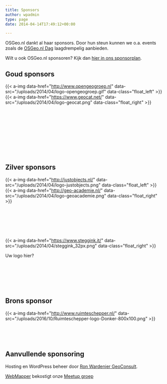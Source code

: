 ```yaml
---
title: Sponsors
author: wpadmin
type: page
date: 2014-04-14T17:49:12+00:00

---
```

OSGeo.nl dankt al haar sponsors. Door hun steun kunnen we o.a. events zoals de [OSGeo.nl Dag][1] laagdrempelig aanbieden.

Wilt u ook OSGeo.nl sponsoren? Kijk dan [hier in ons sponsorplan][2].

## Goud sponsors

{{< a-img data-href="http://www.opengeogroep.nl" data-src="/uploads/2014/04/logo-opengeogroep.gif" data-class="float_left" >}}
{{< a-img data-href="https://www.geocat.net/" data-src="/uploads/2014/04/logo-geocat.png" data-class="float_right" >}}

&nbsp;

&nbsp;

&nbsp;

&nbsp;

&nbsp;

## Zilver sponsors

{{< a-img data-href="http://justobjects.nl/" data-src="/uploads/2014/04/logo-justobjects.png" data-class="float_left" >}}
{{< a-img data-href="http://geo-academie.nl/" data-src="/uploads/2014/04/logo-geoacademie.png" data-class="float_right" >}}

&nbsp;

&nbsp;

&nbsp;

{{< a-img data-href="https://www.steggink.it/" data-src="/uploads/2014/04/steggink_32px.png" data-class="float_right" >}}

Uw logo hier?

<!--
<table>
  <tr>
    <td style="vertical-align: middle; border-color: #fff;">
      <a href="http://www.opengeogroep.nl/"><img loading="lazy" class="alignnone wp-image-19 size-full" src="/uploads/2014/04/logo-opengeogroep.gif" alt="logo-opengeogroep" width="210" height="160" /></a>
    </td>
    
    <td style="vertical-align: middle; border-color: #fff;">
      <a href="https://www.geocat.net/"><img loading="lazy" class="wp-image-20 size-full alignnone" src="/uploads/2014/04/logo-geocat.png" alt="logo-geocat" width="260" height="70" srcset="/uploads/2014/04/logo-geocat.png 260w, /uploads/2014/04/logo-geocat-160x43.png 160w" sizes="(max-width: 260px) 100vw, 260px" /></a>
    </td>
    
    <td style="vertical-align: middle; border-color: #fff;">
    </td>
  </tr>
</table>

## Zilver sponsors

<table>
  <tr>
    <td style="vertical-align: middle; border-color: #fff;">
      <a href="http://justobjects.nl/"><img loading="lazy" class="alignnone wp-image-21 size-full" src="/uploads/2014/04/logo-justobjects.png" alt="logo-justobjects" width="180" height="54" srcset="/uploads/2014/04/logo-justobjects.png 180w, /uploads/2014/04/logo-justobjects-160x48.png 160w" sizes="(max-width: 180px) 100vw, 180px" /></a>
    </td>
    
    <td style="vertical-align: middle; border-color: #fff;">
      <a href="http://geo-academie.nl/"><img loading="lazy" class="wp-image-22 size-medium alignnone" src="/uploads/2014/04/logo-geoacademie-300x80.png" alt="logo-geoacademie" width="300" height="80" srcset="/uploads/2014/04/logo-geoacademie-300x80.png 300w, /uploads/2014/04/logo-geoacademie-260x69.png 260w, /uploads/2014/04/logo-geoacademie-160x42.png 160w, /uploads/2014/04/logo-geoacademie.png 443w" sizes="(max-width: 300px) 100vw, 300px" /></a>
    </td>
  </tr>
  
  <tr>
    <td style="vertical-align: middle; border-color: #fff;">
      Uw logo hier?
    </td>
    
    <td style="vertical-align: middle; border-color: #fff;">
      <a href="https://www.steggink.it/" target="_blank" rel="noopener"><img loading="lazy" class="wp-image-1209 size-full alignnone" src="/uploads/2014/04/steggink_32px.png" alt="Steggink Geo-ICT" width="158" height="32" srcset="/uploads/2014/04/steggink_32px.png 158w, /uploads/2014/04/steggink_32px-150x30.png 150w" sizes="(max-width: 158px) 100vw, 158px" /></a>
    </td>
  </tr>
</table>
-->

&nbsp;

&nbsp;

&nbsp;

## Brons sponsor

<!-- <a href="http://www.ruimteschepper.nl" target="_blank" rel="noopener"><img loading="lazy" class="alignnone wp-image-1242 size-medium" src="/uploads/2016/10/Ruimteschepper-logo-Donker-300x169.png" alt="Ruimteschepper" width="300" height="169" srcset="/uploads/2016/10/Ruimteschepper-logo-Donker-300x169.png 300w, /uploads/2016/10/Ruimteschepper-logo-Donker-768x432.png 768w, /uploads/2016/10/Ruimteschepper-logo-Donker-250x141.png 250w, /uploads/2016/10/Ruimteschepper-logo-Donker-150x84.png 150w, /uploads/2016/10/Ruimteschepper-logo-Donker.png 800w" sizes="(max-width: 300px) 100vw, 300px" /></a> -->
{{< a-img data-href="http://www.ruimteschepper.nl/" data-src="/uploads/2016/10/Ruimteschepper-logo-Donker-800x100.png" >}}

&nbsp;

&nbsp;

## Aanvullende sponsoring

Hosting en WordPress beheer door [Ron Wardenier GeoConsult][3].

[WebMapper][4] bekostigt onze [Meetup groep][5]

 [1]: http://osgeo.nl/dag
 [2]: http://wiki.osgeo.org/wiki/Nederlands/Sponsoring
 [3]: https://rwgc.nl/
 [4]: http://webmapper.net
 [5]: https://www.meetup.com/OSGeoNL